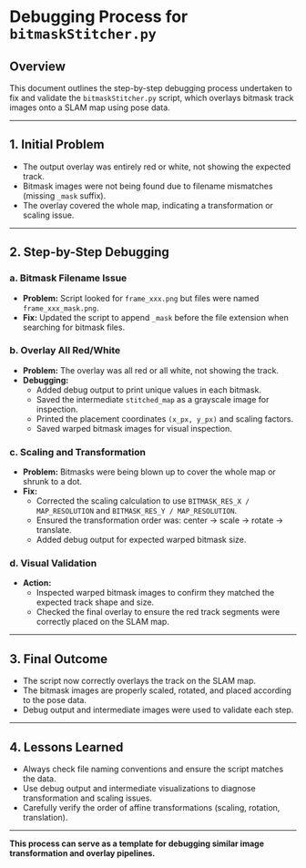 # Debugging Process for `bitmaskStitcher.py`

## Overview
This document outlines the step-by-step debugging process undertaken to fix and validate the `bitmaskStitcher.py` script, which overlays bitmask track images onto a SLAM map using pose data.

---

## 1. Initial Problem
- The output overlay was entirely red or white, not showing the expected track.
- Bitmask images were not being found due to filename mismatches (missing `_mask` suffix).
- The overlay covered the whole map, indicating a transformation or scaling issue.

---

## 2. Step-by-Step Debugging

### a. Bitmask Filename Issue
- **Problem:** Script looked for `frame_xxx.png` but files were named `frame_xxx_mask.png`.
- **Fix:** Updated the script to append `_mask` before the file extension when searching for bitmask files.

### b. Overlay All Red/White
- **Problem:** The overlay was all red or all white, not showing the track.
- **Debugging:**
  - Added debug output to print unique values in each bitmask.
  - Saved the intermediate `stitched_map` as a grayscale image for inspection.
  - Printed the placement coordinates `(x_px, y_px)` and scaling factors.
  - Saved warped bitmask images for visual inspection.

### c. Scaling and Transformation
- **Problem:** Bitmasks were being blown up to cover the whole map or shrunk to a dot.
- **Fix:**
  - Corrected the scaling calculation to use `BITMASK_RES_X / MAP_RESOLUTION` and `BITMASK_RES_Y / MAP_RESOLUTION`.
  - Ensured the transformation order was: center → scale → rotate → translate.
  - Added debug output for expected warped bitmask size.

### d. Visual Validation
- **Action:**
  - Inspected warped bitmask images to confirm they matched the expected track shape and size.
  - Checked the final overlay to ensure the red track segments were correctly placed on the SLAM map.

---

## 3. Final Outcome
- The script now correctly overlays the track on the SLAM map.
- The bitmask images are properly scaled, rotated, and placed according to the pose data.
- Debug output and intermediate images were used to validate each step.

---

## 4. Lessons Learned
- Always check file naming conventions and ensure the script matches the data.
- Use debug output and intermediate visualizations to diagnose transformation and scaling issues.
- Carefully verify the order of affine transformations (scaling, rotation, translation).

---

**This process can serve as a template for debugging similar image transformation and overlay pipelines.** 